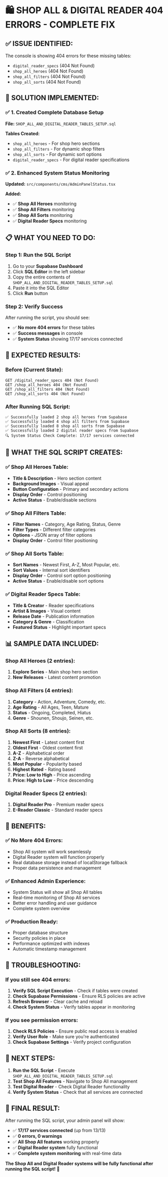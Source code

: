 # 🛍️ SHOP ALL & DIGITAL READER 404 ERRORS - COMPLETE FIX

## ✅ **ISSUE IDENTIFIED:**
The console is showing 404 errors for these missing tables:
- `digital_reader_specs` (404 Not Found)
- `shop_all_heroes` (404 Not Found)
- `shop_all_filters` (404 Not Found)
- `shop_all_sorts` (404 Not Found)

## 🚀 **SOLUTION IMPLEMENTED:**

### **✅ 1. Created Complete Database Setup**
**File:** `SHOP_ALL_AND_DIGITAL_READER_TABLES_SETUP.sql`

**Tables Created:**
- `shop_all_heroes` - For shop hero sections
- `shop_all_filters` - For dynamic shop filters
- `shop_all_sorts` - For dynamic sort options
- `digital_reader_specs` - For digital reader specifications

### **✅ 2. Enhanced System Status Monitoring**
**Updated:** `src/components/cms/AdminPanelStatus.tsx`

**Added:**
- ✅ **Shop All Heroes** monitoring
- ✅ **Shop All Filters** monitoring
- ✅ **Shop All Sorts** monitoring
- ✅ **Digital Reader Specs** monitoring

## 📋 **WHAT YOU NEED TO DO:**

### **Step 1: Run the SQL Script**
1. Go to your **Supabase Dashboard**
2. Click **SQL Editor** in the left sidebar
3. Copy the entire contents of `SHOP_ALL_AND_DIGITAL_READER_TABLES_SETUP.sql`
4. Paste it into the SQL Editor
5. Click **Run** button

### **Step 2: Verify Success**
After running the script, you should see:
- ✅ **No more 404 errors** for these tables
- ✅ **Success messages** in console
- ✅ **System Status** showing 17/17 services connected

## 🎯 **EXPECTED RESULTS:**

### **Before (Current State):**
```
GET /digital_reader_specs 404 (Not Found)
GET /shop_all_heroes 404 (Not Found)
GET /shop_all_filters 404 (Not Found)
GET /shop_all_sorts 404 (Not Found)
```

### **After Running SQL Script:**
```
✅ Successfully loaded 2 shop all heroes from Supabase
✅ Successfully loaded 4 shop all filters from Supabase
✅ Successfully loaded 8 shop all sorts from Supabase
✅ Successfully loaded 2 digital reader specs from Supabase
🔍 System Status Check Complete: 17/17 services connected
```

## 🚀 **WHAT THE SQL SCRIPT CREATES:**

### **✅ Shop All Heroes Table:**
- **Title & Description** - Hero section content
- **Background Images** - Visual appeal
- **Button Configuration** - Primary and secondary actions
- **Display Order** - Control positioning
- **Active Status** - Enable/disable sections

### **✅ Shop All Filters Table:**
- **Filter Names** - Category, Age Rating, Status, Genre
- **Filter Types** - Different filter categories
- **Options** - JSON array of filter options
- **Display Order** - Control filter positioning

### **✅ Shop All Sorts Table:**
- **Sort Names** - Newest First, A-Z, Most Popular, etc.
- **Sort Values** - Internal sort identifiers
- **Display Order** - Control sort option positioning
- **Active Status** - Enable/disable sort options

### **✅ Digital Reader Specs Table:**
- **Title & Creator** - Reader specifications
- **Artist & Images** - Visual content
- **Release Date** - Publication information
- **Category & Genre** - Classification
- **Featured Status** - Highlight important specs

## 📊 **SAMPLE DATA INCLUDED:**

### **Shop All Heroes (2 entries):**
1. **Explore Series** - Main shop hero section
2. **New Releases** - Latest content promotion

### **Shop All Filters (4 entries):**
1. **Category** - Action, Adventure, Comedy, etc.
2. **Age Rating** - All Ages, Teen, Mature
3. **Status** - Ongoing, Completed, Hiatus
4. **Genre** - Shounen, Shoujo, Seinen, etc.

### **Shop All Sorts (8 entries):**
1. **Newest First** - Latest content first
2. **Oldest First** - Oldest content first
3. **A-Z** - Alphabetical order
4. **Z-A** - Reverse alphabetical
5. **Most Popular** - Popularity based
6. **Highest Rated** - Rating based
7. **Price: Low to High** - Price ascending
8. **Price: High to Low** - Price descending

### **Digital Reader Specs (2 entries):**
1. **Digital Reader Pro** - Premium reader specs
2. **E-Reader Classic** - Standard reader specs

## 🎉 **BENEFITS:**

### **✅ No More 404 Errors:**
- Shop All system will work seamlessly
- Digital Reader system will function properly
- Real database storage instead of localStorage fallback
- Proper data persistence and management

### **✅ Enhanced Admin Experience:**
- System Status will show all Shop All tables
- Real-time monitoring of Shop All services
- Better error handling and user guidance
- Complete system overview

### **✅ Production Ready:**
- Proper database structure
- Security policies in place
- Performance optimized with indexes
- Automatic timestamp management

## 🔧 **TROUBLESHOOTING:**

### **If you still see 404 errors:**
1. **Verify SQL Script Execution** - Check if tables were created
2. **Check Supabase Permissions** - Ensure RLS policies are active
3. **Refresh Browser** - Clear cache and reload
4. **Check System Status** - Verify tables appear in monitoring

### **If you see permission errors:**
1. **Check RLS Policies** - Ensure public read access is enabled
2. **Verify User Role** - Make sure you're authenticated
3. **Check Supabase Settings** - Verify project configuration

## 🎯 **NEXT STEPS:**

1. **Run the SQL Script** - Execute `SHOP_ALL_AND_DIGITAL_READER_TABLES_SETUP.sql`
2. **Test Shop All Features** - Navigate to Shop All management
3. **Test Digital Reader** - Check Digital Reader functionality
4. **Verify System Status** - Check that all services are connected

## 🚀 **FINAL RESULT:**

After running the SQL script, your admin panel will show:
- ✅ **17/17 services connected** (up from 13/13)
- ✅ **0 errors, 0 warnings**
- ✅ **All Shop All features** working properly
- ✅ **Digital Reader system** fully functional
- ✅ **Complete system monitoring** with real-time data

**The Shop All and Digital Reader systems will be fully functional after running the SQL script!** 🚀
